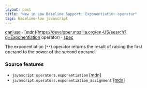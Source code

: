 ```yaml
---
layout: post
title: "New in Low Baseline Support: Exponentiation operator"
tags: baseline-low javascript
---
```


[caniuse](https://caniuse.com/?search=exponentiation) · [mdn](https://developer.mozilla.org/en-US/search?q=Exponentiation operator) · [spec](https://tc39.es/ecma262/multipage/ecmascript-language-expressions.html#sec-exp-operator)

The exponentiation (`**`) operator returns the result of raising the first operand to the power of the second operand.

### Source features

- ``javascript.operators.exponentiation`` [[mdn]](https://developer.mozilla.org/en-US/search?q=javascript.operators.exponentiation)
- ``javascript.operators.exponentiation_assignment`` [[mdn]](https://developer.mozilla.org/en-US/search?q=javascript.operators.exponentiation_assignment)
